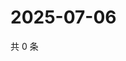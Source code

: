 # 2025-07-06

共 0 条

<!-- BEGIN ZHIHUVIDEO -->
<!-- 最后更新时间 Sun Jul 06 2025 04:11:41 GMT+0800 (China Standard Time) -->

<!-- END ZHIHUVIDEO -->
